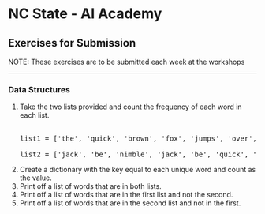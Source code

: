 # NC State - AI Academy
## Exercises for Submission

NOTE:
These exercises are to be submitted each week at the workshops
<hr/>

### Data Structures

<ol>
<li>Take the two lists provided and count the frequency of each word in each list.</li>
<br/>

<pre>
list1 = ['the', 'quick', 'brown', 'fox', 'jumps', 'over', 'the', 'lazy', 'dog']

list2 = ['jack', 'be', 'nimble', 'jack', 'be', 'quick', 'jack', 'jumps', 'over', 'the', 'candlestick']
</pre>

<li>Create a dictionary with the key equal to each unique word and count as the value.</li>
<li>Print off a list of words that are in both lists.</li>
<li>Print off a list of words that are in the first list and not the second.</li>
<li>Print off a list of words that are in the second list and not in the first.</li>
</ol>